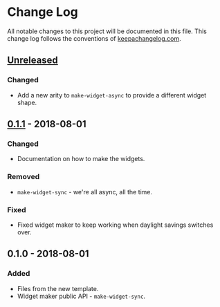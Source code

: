 # Change Log
All notable changes to this project will be documented in this file. This change log follows the conventions of [keepachangelog.com](http://keepachangelog.com/).

## [Unreleased]
### Changed
- Add a new arity to `make-widget-async` to provide a different widget shape.

## [0.1.1] - 2018-08-01
### Changed
- Documentation on how to make the widgets.

### Removed
- `make-widget-sync` - we're all async, all the time.

### Fixed
- Fixed widget maker to keep working when daylight savings switches over.

## 0.1.0 - 2018-08-01
### Added
- Files from the new template.
- Widget maker public API - `make-widget-sync`.

[Unreleased]: https://github.com/your-name/clover/compare/0.1.1...HEAD
[0.1.1]: https://github.com/your-name/clover/compare/0.1.0...0.1.1
